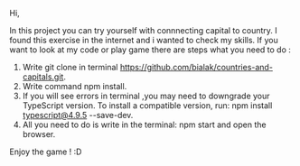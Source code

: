 Hi,


In this project you can try yourself with connnecting capital to country. I found this exercise in the internet and i wanted to check my skills. If you want to look at my code or play game there are steps what you need to do : 

1. Write git clone in terminal https://github.com/bialak/countries-and-capitals.git.
2. Write command npm install.
3. If you will see errors in terminal ,you may need to downgrade your TypeScript version. To install a compatible version, run: npm install typescript@4.9.5 --save-dev.
4. All you need to do is write in the terminal: npm start  and open the browser.


Enjoy the game ! :D 
